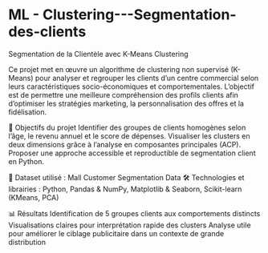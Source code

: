 # ML - Clustering---Segmentation-des-clients
Segmentation de la Clientèle avec K-Means Clustering

Ce projet met en œuvre un algorithme de clustering non supervisé (K-Means) pour analyser et regrouper
les clients d’un centre commercial selon leurs caractéristiques socio-économiques et comportementales. 
L’objectif est de permettre une meilleure compréhension des profils clients afin d’optimiser les stratégies marketing, 
la personnalisation des offres et la fidélisation.

📌 Objectifs du projet
Identifier des groupes de clients homogènes selon l’âge, le revenu annuel et le score de dépenses.
Visualiser les clusters en deux dimensions grâce à l’analyse en composantes principales (ACP).
Proposer une approche accessible et reproductible de segmentation client en Python.

📂 Dataset utilisé : Mall Customer Segmentation Data
🛠️ Technologies et librairies : Python, Pandas & NumPy, Matplotlib & Seaborn, Scikit-learn (KMeans, PCA)


📊 Résultats
Identification de 5 groupes clients aux comportements distincts
Visualisations claires pour interprétation rapide des clusters
Analyse utile pour améliorer le ciblage publicitaire dans un contexte de grande distribution
